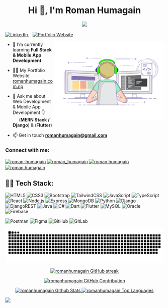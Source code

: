 <h1 align="center">Hi 👋, I'm Roman Humagain</h1>
<p align="center">
  <a href="https://github.com/romanhumagain/readme-typing-svg">
    <img src="https://readme-typing-svg.herokuapp.com?font=Montserrat&colors=00FF33&speed=90&size=30&center=true&vCenter=true&width=800&height=70&lines=Software+Engineer;Full+Stack+Developer;Mobile+Application+Developer;">
  </a>
</p>



<p align="left">
  <a href="https://www.linkedin.com/in/roman-humagain" target="_blank">
    <img src="https://img.shields.io/badge/LinkedIn-Connect-blue?style=for-the-badge&logo=linkedin" alt="LinkedIn" />
  </a>
  &nbsp;&nbsp; <!-- Adds spacing between the two badges -->
  <a href="https://www.romanhumagain.com.np" target="_blank">
    <img src="https://img.shields.io/badge/Portfolio-Website-%23FF5733?style=for-the-badge&logo=google-chrome" alt="Portfolio Website" />
  </a>
</p>



<p>
  <img src="https://github.com/romanhumagain/romanhumagain/raw/main/only-svg/coding.gif" alt="Coding GIF" width="350" height="250" align="right"/>
</p>

- 🌱 I’m currently learning **Full Stack & Mobile App Development**

- 👨‍💻 My Portfolio Website [romanhumagain.com.np](https://www.romanhumagain.com.np/)

- 💬 Ask me about Web Development & Mobile App Development 👇<br>
 &nbsp;&nbsp; &nbsp;&nbsp;(**MERN Stack / Django**) & (**Flutter**)

- 📫 Get in touch **romanhumagain@gmail.com**


<h3 align="left">Connect with me:</h3>
<p align="left">
  <a href="https://linkedin.com/in/roman-humagain" target="blank">
    <img align="center" src="https://raw.githubusercontent.com/rahuldkjain/github-profile-readme-generator/master/src/images/icons/Social/linked-in-alt.svg" alt="roman-humagain" height="30" width="40" />
  </a>
  <a href="https://twitter.com/roman_humagain" target="blank">
    <img align="center" src="https://raw.githubusercontent.com/rahuldkjain/github-profile-readme-generator/master/src/images/icons/Social/twitter.svg" alt="roman_humagain" height="30" width="40" />
  </a>
  <a href="https://fb.com/roman.humagain" target="blank">
    <img align="center" src="https://raw.githubusercontent.com/rahuldkjain/github-profile-readme-generator/master/src/images/icons/Social/facebook.svg" alt="roman.humagain" height="30" width="40" />
  </a>
  <a href="https://www.instagram.com/__roman_69" target="blank">
    <img align="center" src="https://raw.githubusercontent.com/rahuldkjain/github-profile-readme-generator/master/src/images/icons/Social/instagram.svg" alt="roman.humagain" height="30" width="40" />
  </a>
</p>

## 👨‍💻 Tech Stack:
  ![HTML5](https://img.shields.io/badge/html5-%23E34F26.svg?style=for-the-badge&logo=html5&logoColor=white)
  ![CSS3](https://img.shields.io/badge/css3-%231572B6.svg?style=for-the-badge&logo=css3&logoColor=white)
  ![Bootstrap](https://img.shields.io/badge/bootstrap-%238511FA.svg?style=for-the-badge&logo=bootstrap&logoColor=white)
  ![TailwindCSS](https://img.shields.io/badge/tailwindcss-%2338B2AC.svg?style=for-the-badge&logo=tailwind-css&logoColor=white)
  ![JavaScript](https://img.shields.io/badge/javascript-%23323330.svg?style=for-the-badge&logo=javascript&logoColor=%23F7DF1E)
  ![TypeScript](https://img.shields.io/badge/typescript-%23007ACC.svg?style=for-the-badge&logo=typescript&logoColor=white)
  ![React](https://img.shields.io/badge/react-%2320232a.svg?style=for-the-badge&logo=react&logoColor=%2361DAFB)
  ![Node.js](https://img.shields.io/badge/node.js-339933?style=for-the-badge&logo=node.js&logoColor=white)
  ![Express](https://img.shields.io/badge/express.js-%23404d59.svg?style=for-the-badge&logo=express&logoColor=white)
  ![MongoDB](https://img.shields.io/badge/mongodb-%2347A248.svg?style=for-the-badge&logo=mongodb&logoColor=white)
  ![Python](https://img.shields.io/badge/python-3670A0?style=for-the-badge&logo=python&logoColor=ffdd54)
  ![Django](https://img.shields.io/badge/django-%23092E20.svg?style=for-the-badge&logo=django&logoColor=white)
  ![DjangoREST](https://img.shields.io/badge/DJANGO-REST-ff1709?style=for-the-badge&logo=django&logoColor=white&color=ff1709&labelColor=gray)
  ![Java](https://img.shields.io/badge/java-%23ED8B00.svg?style=for-the-badge&logo=openjdk&logoColor=white)
  ![C#](https://img.shields.io/badge/c%23-%23239120.svg?style=for-the-badge&logo=c-sharp&logoColor=white)
  ![Dart](https://img.shields.io/badge/dart-%230175C2.svg?style=for-the-badge&logo=dart&logoColor=white)
  ![Flutter](https://img.shields.io/badge/flutter-%230256B0.svg?style=for-the-badge&logo=flutter&logoColor=white)
  ![MySQL](https://img.shields.io/badge/mysql-4479A1.svg?style=for-the-badge&logo=mysql&logoColor=white)
  ![Oracle](https://img.shields.io/badge/oracle-F80000?style=for-the-badge&logo=oracle&logoColor=white)
  ![Firebase](https://img.shields.io/badge/firebase-%23039BE5.svg?style=for-the-badge&logo=firebase&logoColor=white)



  ![Postman](https://img.shields.io/badge/Postman-%23FF6C37.svg?style=for-the-badge&logo=postman&logoColor=white)
  ![Figma](https://img.shields.io/badge/Figma-%2300C2FF.svg?style=for-the-badge&logo=figma&logoColor=white)
  ![GitHub](https://img.shields.io/badge/github-%23121011.svg?style=for-the-badge&logo=github&logoColor=white)
  ![GitLab](https://img.shields.io/badge/gitlab-%23181717.svg?style=for-the-badge&logo=gitlab&logoColor=white)



![Snake animation](https://github.com/romanhumagain/romanhumagain/blob/main/only-svg/github-contribution-grid-snake-dark.svg)

<p align="center">
  <a href="https://github.com/romanhumagain">
    <img src="https://github-readme-streak-stats.herokuapp.com/?user=romanhumagain&theme=radical&border=7F3FBF&background=0D1117" alt="romanhumagain GitHub streak"/>
  </a>
</p>

<p align="center">
  <a href="https://github.com/romanhumagain">
    <img src="https://github-profile-summary-cards.vercel.app/api/cards/profile-details?username=romanhumagain&theme=radical" alt="romanhumagain GitHub Contribution"/>
  </a>
</p>

<p align="center"> 
   <a href="https://github.com/romanhumagain">
    <img alt="romanhumagain Github Stats" src="https://github-readme-stats.vercel.app/api?username=romanhumagain&show_icons=true&count_private=true&theme=react&border_color=7F3FBF&bg_color=0D1117&title_color=F85D7F&icon_color=F8D866"/>
  </a>

  <a href="https://github.com/romanhumagain">
    <img alt="romanhumagain Top Languages" src="https://denvercoder1-github-readme-stats.vercel.app/api/top-langs/?username=romanhumagain&langs_count=10&layout=compact&theme=react&border_color=7F3FBF&bg_color=0D1117&title_color=F85D7F&icon_color=F8D866"/>
  </a>
</p>

[![](https://visitcount.itsvg.in/api?id=romanhumagain&icon=0&color=0)](https://visitcount.itsvg.in)

